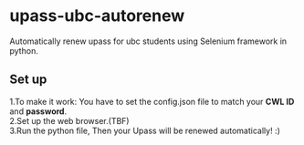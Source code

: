 # upass-ubc-autorenew
Automatically renew upass for ubc students using Selenium framework in python.
## Set up
1.To make it work: You have to set the config.json file to match your **CWL ID** and **password**.  \
2.Set up the web browser.(TBF) \
3.Run the python file, Then your Upass will be renewed automatically! :)

